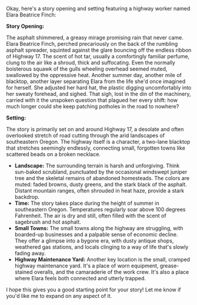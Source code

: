 Okay, here's a story opening and setting featuring a highway worker named Elara Beatrice Finch:

**Story Opening:**

The asphalt shimmered, a greasy mirage promising rain that never came. Elara Beatrice Finch, perched precariously on the back of the rumbling asphalt spreader, squinted against the glare bouncing off the endless ribbon of Highway 17. The scent of hot tar, usually a comfortingly familiar perfume, clung to the air like a shroud, thick and suffocating. Even the normally boisterous squawk of the gulls wheeling overhead seemed muted, swallowed by the oppressive heat. Another summer day, another mile of blacktop, another layer separating Elara from the life she'd once imagined for herself. She adjusted her hard hat, the plastic digging uncomfortably into her sweaty forehead, and sighed. That sigh, lost in the din of the machinery, carried with it the unspoken question that plagued her every shift: how much longer could she keep patching potholes in the road to nowhere?

**Setting:**

The story is primarily set on and around Highway 17, a desolate and often overlooked stretch of road cutting through the arid landscapes of southeastern Oregon. The highway itself is a character, a two-lane blacktop that stretches seemingly endlessly, connecting small, forgotten towns like scattered beads on a broken necklace.

*   **Landscape:** The surrounding terrain is harsh and unforgiving. Think sun-baked scrubland, punctuated by the occasional windswept juniper tree and the skeletal remains of abandoned homesteads. The colors are muted: faded browns, dusty greens, and the stark black of the asphalt. Distant mountain ranges, often shrouded in heat haze, provide a stark backdrop.
*   **Time:** The story takes place during the height of summer in southeastern Oregon. Temperatures regularly soar above 100 degrees Fahrenheit. The air is dry and still, often filled with the scent of sagebrush and hot asphalt.
*   **Small Towns:** The small towns along the highway are struggling, with boarded-up businesses and a palpable sense of economic decline. They offer a glimpse into a bygone era, with dusty antique shops, weathered gas stations, and locals clinging to a way of life that's slowly fading away.
*   **Highway Maintenance Yard:** Another key location is the small, cramped highway maintenance yard. It's a place of worn equipment, grease-stained overalls, and the camaraderie of the work crew. It's also a place where Elara feels both connected and utterly trapped.

I hope this gives you a good starting point for your story! Let me know if you'd like me to expand on any aspect of it.
